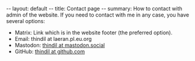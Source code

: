 -- layout: default
-- title: Contact page
-- summary: How to contact with admin of the website.
If you need to contact with me in any case, you have several options:

- Matrix: Link which is in the website footer (the preferred option).
- Email: thindil at laeran.pl.eu.org
- Mastodon: [thindil at mastodon.social](https://mastodon.social/@thindil)
- GitHub: [thindil at github.com](https://github.com/thindil)
